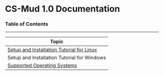 # CS-Mud 1.0 Documentation

### Table of Contents
-----------------

Topic |
--- |
[Setup and Installation Tutorial for Linux](setup-linux-ubuntu.md) |
Setup and Installation Tutorial for Windows |
[Supported Operating Systems](supported-operating-systems.md) |